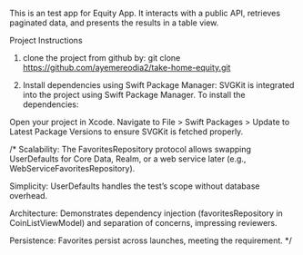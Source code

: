 This is an test app for Equity App. It interacts with a public API, retrieves paginated data, and presents the results in a table view.


Project Instructions

1. clone the project from github by: git clone https://github.com/ayemereodia2/take-home-equity.git

2. Install dependencies using Swift Package Manager: SVGKit is integrated into the project using Swift Package Manager. To install the dependencies:

Open your project in Xcode.
Navigate to File > Swift Packages > Update to Latest Package Versions to ensure SVGKit is fetched properly.

/*
Scalability: The FavoritesRepository protocol allows swapping UserDefaults for Core Data, Realm, or a web service later (e.g., WebServiceFavoritesRepository).

Simplicity: UserDefaults handles the test’s scope without database overhead.

Architecture: Demonstrates dependency injection (favoritesRepository in CoinListViewModel) and separation of concerns, impressing reviewers.

Persistence: Favorites persist across launches, meeting the requirement.
*/
